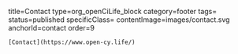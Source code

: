 title=Contact
type=org_openCiLife_block
category=footer
tags=
status=published
specificClass=
contentImage=images/contact.svg
anchorId=contact
order=9
~~~~~~
[Contact](https://www.open-cy.life/)
